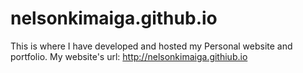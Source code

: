 # nelsonkimaiga.github.io
This is where I have developed and hosted my Personal website and portfolio. 
My website's url: http://nelsonkimaiga.githiub.io
